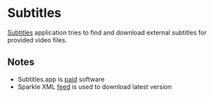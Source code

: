 # Subtitles

[Subtitles](https://subtitlesapp.com) application tries to find and download external subtitles for provided video files.

## Notes

- Subtitles.app is [paid](https://subtitlesapp.com/help/purchasing-subtitles/) software
- Sparkle XML [feed](https://subtitlesapp.com/updates.xml) is used to download latest version